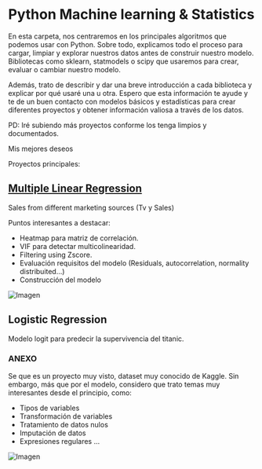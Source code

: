 # Python Machine learning & Statistics

En esta carpeta, nos centraremos en los principales algoritmos que podemos usar con Python. Sobre todo, explicamos todo el proceso para cargar, limpiar y explorar nuestros datos antes de construir nuestro modelo. Bibliotecas como sklearn, statmodels o scipy que usaremos para crear, evaluar o cambiar nuestro modelo.

Además, trato de describir y dar una breve introducción a cada biblioteca y explicar por qué usaré una u otra. Espero que esta información te ayude y te de un buen contacto con modelos básicos y estadísticas para crear diferentes proyectos y obtener información valiosa a través de los datos.

PD: Iré subiendo más proyectos conforme los tenga limpios y documentados.

Mis mejores deseos


Proyectos principales:

##  [Multiple Linear Regression](https://github.com/StatisticsWithJIMP/PYTHON-MachineLearning-y-Estadistica/blob/main/jupyter%20notebooks/MULTIPLE%20REGRESSION.ipynb)
Sales from different marketing sources (Tv y Sales)

Puntos interesantes a destacar:
- Heatmap para matriz de correlación.
- VIF para detectar multicolinearidad.
- Filtering using Zscore.
- Evaluación requisitos del modelo (Residuals, autocorrelation, normality distribuited...)
- Construcción del modelo


![Imagen](https://github.com/StatisticsWithJIMP/PYTHON-MachineLearning-y-Estadistica/blob/main/JPGEs/MLR_.jpg)

## Logistic Regression 
Modelo logit para predecir la supervivencia del titanic.

### ANEXO

Se que es un proyecto muy visto, dataset muy conocido de Kaggle. Sin embargo, más que por el modelo, considero que trato temas muy interesantes desde el principio, como:
- Tipos de variables
- Transformación de variables
- Tratamiento de datos nulos
- Imputación de datos
- Expresiones regulares
...

![Imagen](https://github.com/StatisticsWithJIMP/PYTHON-MachineLearning-y-Estadistica/blob/main/JPGEs/LR_.jpg)

